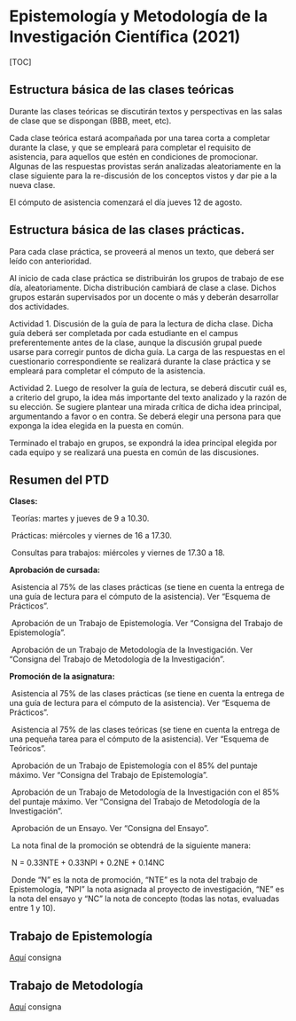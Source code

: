 # Epistemología y Metodología de la Investigación Cientíﬁca (2021)



[TOC]



## Estructura básica de las clases teóricas

Durante las clases teóricas se discutirán textos y perspectivas en las salas de clase que se dispongan (BBB, meet, etc).

Cada clase teórica estará acompañada por una tarea corta a completar durante la clase, y que se empleará para completar el requisito de asistencia, para aquellos que estén en condiciones de promocionar. Algunas de las respuestas provistas serán analizadas aleatoriamente en la clase siguiente para la re-discusión de los conceptos vistos y dar pie a la nueva clase. 

El cómputo de asistencia comenzará el día jueves 12 de agosto.



## Estructura básica de las clases prácticas.

Para cada clase práctica, se proveerá al menos un texto, que deberá ser leído con anterioridad. 

Al inicio de cada clase práctica se distribuirán los grupos de trabajo de ese día, aleatoriamente. Dicha distribución cambiará de clase a clase. Dichos grupos estarán supervisados por un docente o más y deberán desarrollar dos actividades.

Actividad 1.  Discusión de la guía de para la lectura de dicha clase. Dicha guía deberá ser completada por cada estudiante en el campus preferentemente antes de la clase, aunque la discusión grupal puede usarse para corregir puntos de dicha guía. La carga de las respuestas en el cuestionario correspondiente se realizará durante la clase práctica y se empleará para completar el cómputo de la asistencia. 

Actividad 2. Luego de resolver la guía de lectura, se deberá discutir cuál es, a criterio del grupo, la idea más importante del texto analizado y la razón de su elección. Se sugiere plantear una mirada crítica de dicha idea principal, argumentando a favor o en contra. Se deberá elegir una persona para que exponga la idea elegida en la puesta en común.

Terminado el trabajo en grupos, se expondrá la idea principal elegida por cada equipo y se realizará una puesta en común de las discusiones.



## Resumen del PTD

**Clases:**

​        Teorías: martes y jueves de 9 a 10.30.

​        Prácticas: miércoles y viernes de 16 a 17.30.

​        Consultas para trabajos: miércoles y viernes de 17.30 a 18.

**Aprobación de cursada:**

​        Asistencia al 75% de las clases prácticas (se tiene en cuenta la entrega de una guía de lectura para        el cómputo de la asistencia). Ver “Esquema de Prácticos”.

​        Aprobación de un Trabajo de Epistemología. Ver “Consigna del Trabajo de Epistemología”.

​        Aprobación de un Trabajo de Metodología de la Investigación. Ver “Consigna del Trabajo de      Metodología de la Investigación”.

**Promoción de la asignatura:**

​        Asistencia al 75% de las clases prácticas (se tiene en cuenta la entrega de una guía de lectura para        el cómputo de la asistencia). Ver “Esquema de Prácticos”.

​        Asistencia al 75% de las clases teóricas (se tiene en cuenta la entrega de una pequeña tarea para         el cómputo de la asistencia). Ver “Esquema de Teóricos”.

​        Aprobación de un Trabajo de Epistemología con el 85% del puntaje máximo. Ver “Consigna del  Trabajo de Epistemología”.

​        Aprobación de un Trabajo de Metodología de la Investigación con el 85% del puntaje máximo. Ver         “Consigna del Trabajo de Metodología de la Investigación”.

​        Aprobación de un Ensayo. Ver “Consigna del Ensayo”.

​        La nota final de la promoción se obtendrá de la siguiente manera: 

​                N = 0.33NTE + 0.33NPI + 0.2NE + 0.14NC

​        Donde “N” es la nota de promoción, “NTE” es la nota del trabajo de Epistemología, “NPI”                  la nota asignada al proyecto de investigación, “NE” es la nota del ensayo y “NC” la nota de          concepto (todas las notas, evaluadas entre 1 y 10).





## Trabajo de Epistemología

[Aquí](pdf/consigna-te.pdf) consigna

## Trabajo de Metodología

[Aquí](pdf/consigna-tm.pdf) consigna

